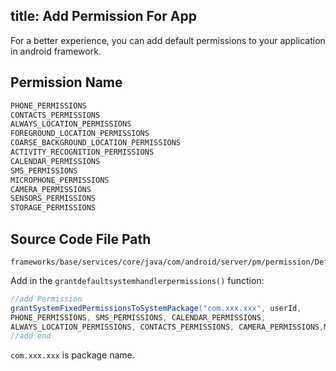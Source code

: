 title: Add Permission For App
---
For a better experience, you can add default permissions to your application in android framework.

## Permission Name
```java
PHONE_PERMISSIONS
CONTACTS_PERMISSIONS
ALWAYS_LOCATION_PERMISSIONS
FOREGROUND_LOCATION_PERMISSIONS
COARSE_BACKGROUND_LOCATION_PERMISSIONS
ACTIVITY_RECOGNITION_PERMISSIONS
CALENDAR_PERMISSIONS
SMS_PERMISSIONS
MICROPHONE_PERMISSIONS
CAMERA_PERMISSIONS
SENSORS_PERMISSIONS
STORAGE_PERMISSIONS
```


## Source Code File Path
```
frameworks/base/services/core/java/com/android/server/pm/permission/DefaultPermissionGrantPolicy.java
```
Add in the `grantdefaultsystemhandlerpermissions()` function:
```java
//add Permission
grantSystemFixedPermissionsToSystemPackage("com.xxx.xxx", userId,
PHONE_PERMISSIONS, SMS_PERMISSIONS, CALENDAR_PERMISSIONS,
ALWAYS_LOCATION_PERMISSIONS, CONTACTS_PERMISSIONS, CAMERA_PERMISSIONS,MICROPHONE_PERMISSIONS, STORAGE_PERMISSIONS);
//add end
```
`com.xxx.xxx` is package name.
